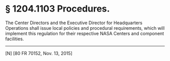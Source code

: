 # § 1204.1103   Procedures.

The Center Directors and the Executive Director for Headquarters Operations shall issue local policies and procedural requirements, which will implement this regulation for their respective NASA Centers and component facilities.



---

[N] [80 FR 70152, Nov. 13, 2015]




